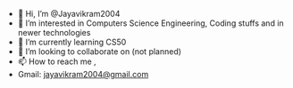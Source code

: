 - 👋 Hi, I’m @Jayavikram2004
- 👀 I’m interested in Computers Science Engineering, Coding stuffs and in newer technologies
- 🌱 I’m currently learning CS50
- 💞️ I’m looking to collaborate on (not planned)
- 📫 How to reach me , 
- Gmail: jayavikram2004@gmail.com

<!---
Jayavikram2004/Jayavikram2004 is a ✨ special ✨ repository because its `README.md` (this file) appears on your GitHub profile.
You can click the Preview link to take a look at your changes.
--->
